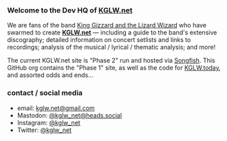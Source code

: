 <!-- this file controls what is shown to public visitors (not org members) looking at https://github.com/kglw-dot-net -->

### Welcome to the Dev HQ of [KGLW.net]

We are fans of the band [King Gizzard and the Lizard Wizard](https://kinggizzardandthelizardwizard.com/) who have swarmed to create **[KGLW.net]** — including a guide to the band's extensive discography; detailed information on concert setlists and links to recordings; analysis of the musical / lyrical / thematic analysis; and more!

The current KGLW.net site is "Phase 2" run and hosted via [Songfish](https://songfishapp.com). This GitHub org contains the "Phase 1" site, as well as the code for [KGLW.today](https://kglw.today), and assorted odds and ends...


### contact / social media

* email: kglw.net@gmail.com
* Mastodon: [@kglw_net@heads.social](https://heads.social/@kglw_net)
* Instagram: [@kglw_net](https://instagram.com/kglw_net)
* Twitter: [@kglw_net](https://www.twitter.com/kglw_net)

[KGLW.net]: https://kglw.net

